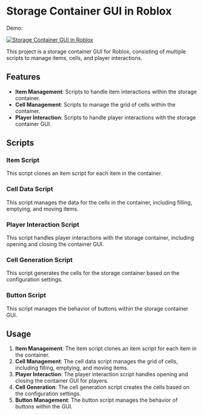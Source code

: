 # Storage Container GUI in Roblox

Demo:

[![Storage Container GUI in Roblox](https://img.youtube.com/vi/UhDErtlCPC8/0.jpg)](https://www.youtube.com/watch?v=UhDErtlCPC8)

This project is a storage container GUI for Roblox, consisting of multiple scripts to manage items, cells, and player interactions.

## Features

- **Item Management**: Scripts to handle item interactions within the storage container.
- **Cell Management**: Scripts to manage the grid of cells within the container.
- **Player Interaction**: Scripts to handle player interactions with the storage container GUI.

## Scripts

### Item Script

This script clones an item script for each item in the container.

### Cell Data Script

This script manages the data for the cells in the container, including filling, emptying, and moving items.

### Player Interaction Script

This script handles player interactions with the storage container, including opening and closing the container GUI.

### Cell Generation Script

This script generates the cells for the storage container based on the configuration settings.

### Button Script

This script manages the behavior of buttons within the storage container GUI.

## Usage

1. **Item Management**: The item script clones an item script for each item in the container.
2. **Cell Management**: The cell data script manages the grid of cells, including filling, emptying, and moving items.
3. **Player Interaction**: The player interaction script handles opening and closing the container GUI for players.
4. **Cell Generation**: The cell generation script creates the cells based on the configuration settings.
5. **Button Management**: The button script manages the behavior of buttons within the GUI.
